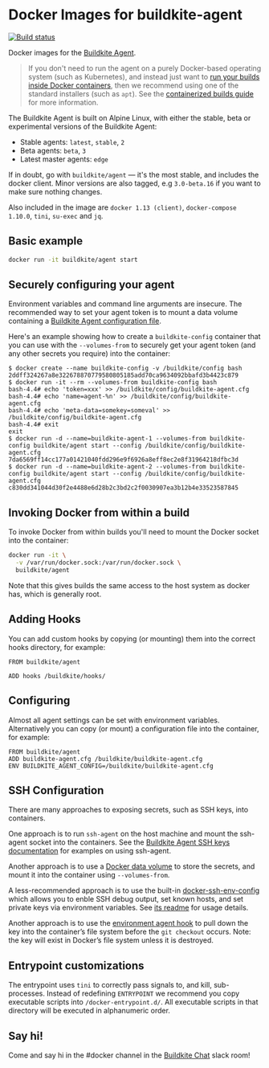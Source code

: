 # Docker Images for buildkite-agent

[![Build status](https://badge.buildkite.com/5ab4d67e882c6ab2cf988790ec23f13c1913ebb9aaee2502d2.svg)](https://buildkite.com/buildkite/docker-buildkite-agent)

Docker images for the [Buildkite Agent](https://github.com/buildkite/agent). 

> If you don't need to run the agent on a purely Docker-based operating system (such as Kubernetes), and instead just want to [run your builds inside Docker containers](https://buildkite.com/docs/guides/docker-containerized-builds), then we recommend using one of the standard installers (such as `apt`). See the [containerized builds guide](https://buildkite.com/docs/guides/docker-containerized-builds) for more information.

The Buildkite Agent is built on Alpine Linux, with either the stable, beta or experimental versions of the Buildkite Agent:

 * Stable agents: `latest`, `stable`, `2`
 * Beta agents: `beta`, `3`
 * Latest master agents: `edge`

If in doubt, go with `buildkite/agent` — it's the most stable, and includes the docker client. Minor versions are also tagged, e.g `3.0-beta.16` if you want to make sure nothing changes. 

Also included in the image are `docker 1.13 (client)`, `docker-compose 1.10.0`, `tini`, `su-exec` and `jq`.

## Basic example

```bash
docker run -it buildkite/agent start
```

## Securely configuring your agent

Environment variables and command line arguments are insecure. The recommended way to set your agent token is to mount a data volume containing a [Buildkite Agent configuration file](https://buildkite.com/docs/agent/configuration).

Here's an example showing how to create a `buildkite-config` container that you can use with the `--volumes-from` to securely get your agent token (and any other secrets you require) into the container:

```shell
$ docker create --name buildkite-config -v /buildkite/config bash
2ddff324267a8e322678870779580805185add70ca9634092bbafd3b4423c879
$ docker run -it --rm --volumes-from buildkite-config bash
bash-4.4# echo 'token=xxx' >> /buildkite/config/buildkite-agent.cfg
bash-4.4# echo 'name=agent-%n' >> /buildkite/config/buildkite-agent.cfg
bash-4.4# echo 'meta-data=somekey=someval' >> /buildkite/config/buildkite-agent.cfg
bash-4.4# exit
exit
$ docker run -d --name=buildkite-agent-1 --volumes-from buildkite-config buildkite/agent start --config /buildkite/config/buildkite-agent.cfg
7da6569ff14cc177a01421040fdd296e9f6926a8eff8ec2e8f31964218dfbc3d
$ docker run -d --name=buildkite-agent-2 --volumes-from buildkite-config buildkite/agent start --config /buildkite/config/buildkite-agent.cfg
c830dd341044d30f2e4488e6d28b2c3bd2c2f0030907ea3b12b4e33523587845
```

## Invoking Docker from within a build

To invoke Docker from within builds you'll need to mount the Docker socket into the container:

```bash
docker run -it \
  -v /var/run/docker.sock:/var/run/docker.sock \
  buildkite/agent
```

Note that this gives builds the same access to the host system as docker has, which is generally root. 

## Adding Hooks

You can add custom hooks by copying (or mounting) them into the correct hooks directory, for example:

```
FROM buildkite/agent

ADD hooks /buildkite/hooks/
```

## Configuring

Almost all agent settings can be set with environment variables. Alternatively you can copy (or mount) a configuration file into the container, for example:

```
FROM buildkite/agent
ADD buildkite-agent.cfg /buildkite/buildkite-agent.cfg
ENV BUILDKITE_AGENT_CONFIG=/buildkite/buildkite-agent.cfg
```

## SSH Configuration

There are many approaches to exposing secrets, such as SSH keys, into containers.

One approach is to run `ssh-agent` on the host machine and mount the ssh-agent socket into the containers. See the [Buildkite Agent SSH keys documentation](https://buildkite.com/docs/agent/ssh-keys) for examples on using ssh-agent.

Another approach is to use a [Docker data volume](https://docs.docker.com/engine/tutorials/dockervolumes/) to store the secrets, and mount it into the container using `--volumes-from`.

A less-recommended approach is to use the built-in [docker-ssh-env-config](https://github.com/buildkite/docker-ssh-env-config) which allows you to enble SSH debug output, set known hosts, and set private keys via environment variables. See [its readme](https://github.com/buildkite/docker-ssh-env-config#readme) for usage details.

Another approach is to use the [environment agent hook](https://buildkite.com/docs/agent/hooks) to pull down the key into the container’s file system before the `git checkout` occurs. Note: the key will exist in Docker’s file system unless it is destroyed.

## Entrypoint customizations

The entrypoint uses `tini` to correctly pass signals to, and kill, sub-processes. Instead of redefining `ENTRYPOINT` we recommend you copy executable scripts into `/docker-entrypoint.d/`. All executable scripts in that directory will be executed in alphanumeric order.

## Say hi!

Come and say hi in the #docker channel in the [Buildkite Chat](https://chat.buildkite.com) slack room!
